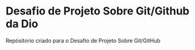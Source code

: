 # Desafio de Projeto Sobre Git/Github da Dio
Repósitorio criado para o Desafio de Projeto Sobre Git/GitHub

